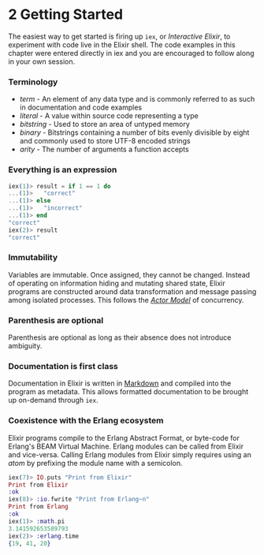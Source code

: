 # 2 Getting Started
The easiest way to get started is firing up `iex`, or *Interactive Elixir*, to experiment with code live in the Elixir shell. The code examples in this chapter were entered directly in iex and you are encouraged to follow along in your own session.

### Terminology

- *term* - An element of any data type and is commonly referred to as such in documentation and code examples
- *literal* - A value within source code representing a type
- *bitstring* - Used to store an area of untyped memory
- *binary* - Bitstrings containing a number of bits evenly divisible by eight and commonly used to store UTF-8 encoded strings
- *arity* - The number of arguments a function accepts

### Everything is an expression

```elixir
iex(1)> result = if 1 == 1 do
...(1)>   "correct"
...(1)> else
...(1)>   "incorrect"
...(1)> end
"correct"
iex(2)> result
"correct"
```

### Immutability
Variables are immutable. Once assigned, they cannot be changed. Instead of operating on information hiding and mutating shared state, Elixir programs are constructed around data transformation and message passing among isolated processes. This follows the [*Actor Model*](http://en.wikipedia.org/wiki/Actor_model) of concurrency.

### Parenthesis are optional
Parenthesis are optional as long as their absence does not introduce ambiguity.

### Documentation is first class
Documentation in Elixir is written in [Markdown](http://en.wikipedia.org/wiki/Markdown) and compiled into the program as metadata. This allows formatted documentation to be brought up on-demand through `iex`.

### Coexistence with the Erlang ecosystem
Elixir programs compile to the Erlang Abstract Format, or byte-code for Erlang's BEAM Virtual Machine. Erlang modules can be called from Elixir and vice-versa. Calling Erlang modules from Elixir simply requires using an *atom* by prefixing the module name with a semicolon.

```elixir
iex(7)> IO.puts "Print from Elixir"
Print from Elixir
:ok
iex(8)> :io.fwrite "Print from Erlang~n"
Print from Erlang
:ok
iex(1)> :math.pi
3.141592653589793
iex(2)> :erlang.time
{19, 41, 20}
```